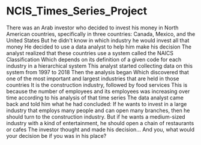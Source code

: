 # NCIS_Times_Series_Project

There was an Arab investor who decided to invest his money in North American countries, specifically in three countries:
Canada, Mexico, and the United States
But he didn't know in which industry he would invest all that money
He decided to use a data analyst to help him make his decision
The analyst realized that these countries use a system called the NAICS Classification
Which depends on its definition of a given code for each industry in a hierarchical system
This analyst started collecting data on this system from 1997 to 2018
Then the analysis began
Which discovered that one of the most important and largest industries that are held in those countries
It is the construction industry, followed  by food services
This is because the number of employees and its employees was increasing over time according to his analysis of that time series
The data analyst came back and told him what he had concluded:
If he wants to invest in a large industry that employs many people and can open many branches, then he should turn to the construction industry.
But if he wants a medium-sized industry with a kind of entertainment, he should open a chain of restaurants or cafes
The investor thought and made his decision...
And you, what would your decision be if you was in his place?
